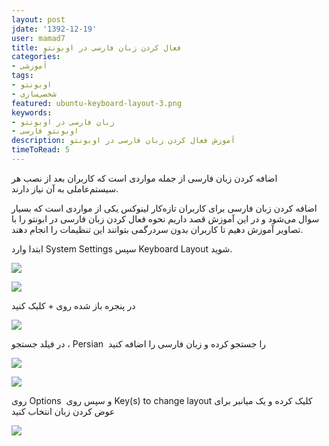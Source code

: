 ```yaml
---
layout: post
jdate: '1392-12-19'
user: mamad7
title: فعال کردن زبان فارسی در اوبونتو
categories:
- آموزشی
tags:
- اوبونتو
- شخصی‌سازی
featured: ubuntu-keyboard-layout-3.png
keywords:
- زبان فارسی در اوبونتو
- اوبونتو فارسی
description: آموزش فعال کردن زبان فارسی در اوبونتو
timeToRead: 5
---
```


اضافه کردن زبان فارسی از جمله مواردی است که کاربران بعد از نصب هر سیستم‌عاملی به آن نیاز دارند.

اضافه کردن زبان فارسی برای کاربران تازه‌کار لینوکس یکی از مواردی است که بسیار سوال می‌شود و در این آموزش قصد داریم نحوه فعال کردن زبان فارسی در ابونتو را با تصاویر آموزش دهیم تا کاربران بدون سردرگمی بتوانند این تنظیمات را انجام دهند.

ابتدا وارد System Settings سپس Keyboard Layout شوید.

![](/linuxiha/images/ubuntu-desktop.png)

![](/linuxiha/images/ubuntu-System-Settings-.png)

در پنجره باز شده روی + کلیک کنید

![](/linuxiha/images/ubuntu-keyboard-layout-1.png)

در فیلد جستجو ، Persian  را جستجو کرده و زبان فارسی را اضافه کنید

![](/linuxiha/images/ubuntu-keyboard-layout-2.png)

![](/linuxiha/images/ubuntu-keyboard-layout-3.png)

روی Options  و سپس روی Key(s) to change layout کلیک کرده و یک میانبر برای عوض کردن زبان انتخاب کنید

![](/linuxiha/images/ubuntu-keyboard-layout-4.png)